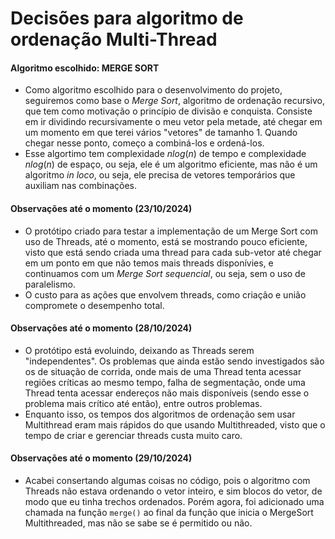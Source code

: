 # Decisões para algoritmo de ordenação Multi-Thread

#### Algoritmo escolhido: MERGE SORT
- Como algoritmo escolhido para o desenvolvimento do projeto, seguiremos como base o *Merge Sort*, algoritmo de ordenação recursivo, que tem como motivação o princípio de divisão e conquista. Consiste em ir dividindo recursivamente o meu vetor pela metade, até chegar em um momento em que terei vários "vetores" de tamanho 1. Quando chegar nesse ponto, começo a combiná-los e ordená-los.
- Esse algortimo tem complexidade $nlog(n)$ de tempo e complexidade $nlog(n)$ de espaço, ou seja, ele é um algoritmo eficiente, mas não é um algoritmo *in loco*, ou seja, ele precisa de vetores temporários que auxiliam nas combinações.

#### Observações até o momento (23/10/2024)
- O protótipo criado para testar a implementação de um Merge Sort com uso de Threads, até o momento, está se mostrando pouco eficiente, visto que está sendo criada uma thread para cada sub-vetor até chegar em um ponto em que não temos mais threads disponívies, e continuamos com um *Merge Sort sequencial*, ou seja, sem o uso de paralelismo.
- O custo para as ações que envolvem threads, como criação e união compromete o desempenho total.

#### Observações até o momento (28/10/2024)

- O protótipo está evoluindo, deixando as Threads serem "independentes". Os problemas que ainda estão sendo investigados são os de situação de corrida, onde mais de uma Thread tenta acessar regiões críticas ao mesmo tempo, falha de segmentação, onde uma Thread tenta acessar endereços não mais disponíveis (sendo esse o problema mais crítico até então), entre outros problemas.
- Enquanto isso, os tempos dos algoritmos de ordenação sem usar Multithread eram mais rápidos do que usando Multithreaded, visto que o tempo de criar e gerenciar threads custa muito caro. 

#### Observações até o momento (29/10/2024)

- Acabei consertando algumas coisas no código, pois o algoritmo com Threads não estava ordenando o vetor inteiro, e sim blocos do vetor, de modo que eu tinha trechos ordenados. Porém agora, foi adicionado uma chamada na função `merge()` ao final da função que inicia o MergeSort Multithreaded, mas não se sabe se é permitido ou não.